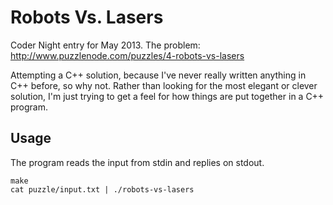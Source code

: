 # Robots Vs. Lasers

Coder Night entry for May 2013. The problem: http://www.puzzlenode.com/puzzles/4-robots-vs-lasers

Attempting a C++ solution, because I've never really written anything in C++ before, so why not. Rather than looking for the most elegant or clever solution, I'm just trying to get a feel for how things are put together in a C++ program.

## Usage

The program reads the input from stdin and replies on stdout.

    make
    cat puzzle/input.txt | ./robots-vs-lasers
